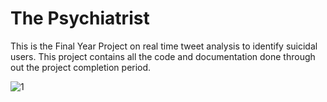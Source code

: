 # The Psychiatrist

This is the Final Year Project on real time tweet analysis to identify suicidal users.
This project contains all the code and documentation done through out the project completion period.

![1](https://github.com/AmmaraKhan19/The_Psychiatrist_FYP/assets/69958530/2e1d96de-f058-4003-9ad5-03dd34993db9)
